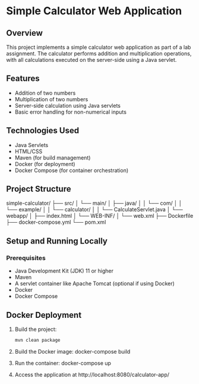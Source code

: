 # Simple Calculator Web Application

## Overview

This project implements a simple calculator web application as part of a lab assignment. The calculator performs addition and multiplication operations, with all calculations executed on the server-side using a Java servlet.

## Features

- Addition of two numbers
- Multiplication of two numbers
- Server-side calculation using Java servlets
- Basic error handling for non-numerical inputs

## Technologies Used

- Java Servlets
- HTML/CSS
- Maven (for build management)
- Docker (for deployment)
- Docker Compose (for container orchestration)

## Project Structure
simple-calculator/
├── src/
│   └── main/
│       ├── java/
│       │   └── com/
│       │       └── example/
│       │           └── calculator/
│       │               └── CalculateServlet.java
│       └── webapp/
│           ├── index.html
│           └── WEB-INF/
│               └── web.xml
├── Dockerfile
├── docker-compose.yml
└── pom.xml
## Setup and Running Locally

### Prerequisites

- Java Development Kit (JDK) 11 or higher
- Maven
- A servlet container like Apache Tomcat (optional if using Docker)
- Docker
- Docker Compose

## Docker Deployment

1. Build the project:
   ```bash
   mvn clean package

2.	Build the Docker image:
   docker-compose build

3.	Run the container:
   docker-compose up

4.	Access the application at http://localhost:8080/calculator-app/   